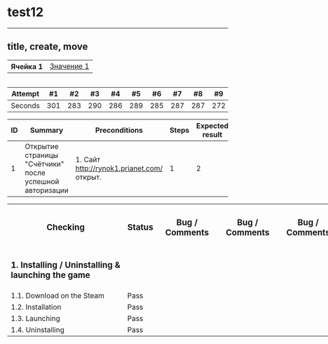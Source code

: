 # test12

---
title, create, move
---

<table>
  <th class="lock">Ячейка 1</th>
  <td><a href="https://github.com/NikUrs/test12/blob/main/File_01.txt">Значение 1</a></td>
</table>

<table>


Attempt | #1 | #2 | #3 | #4 | #5 | #6 | #7 | #8 | #9 | #10 | #11| #1 | #2 | #3 | #4 | #5 | #6 | #7 | #8 | #9 | #10 | #11
--- | --- | --- | --- |--- |--- |--- |--- |--- |--- |--- |------ | --- | --- | --- |--- |--- |--- |--- |--- |--- |--- |---
Seconds | 301 | 283 | 290 | 286 | 289 | 285 | 287 | 287 | 272 | 276 | 269


ID | Summary | Preconditions | Steps | Expected result | Actual result | Status | Bug#ID |
| --- | --- | --- | --- | --- | --- | --- | --- |
| 1 | Открытие страницы "Счётчики" после успешной авторизации | 1. Сайт http://rynok1.prianet.com/ открыт.  | 1 | 2 | 3 | 1 | 2 |



<table style="width: 150%">
  
<tr>
  <th colspan="2"><h3>Checking</h3></th>
  <th><h3>Status</h3></th>
  <th><h3>Bug / Comments</h3></th>
  <th><h3>Bug / Comments</h3></th>
  <th><h3>Bug / Comments</h3></th>
</tr>

<tr>
  <td colspan="2"><h3>1. Installing / Uninstalling & launching the game</h3></td>
  <td></td>
  <td></td>
</tr>
<tr>
  <td colspan="2">1.1. Download on the Steam</td>
  <td>Pass</td>
  <td></td>
</tr>
<tr>
  <td colspan="2">1.2. Installation</td>
  <td>Pass</td>
  <td></td>
</tr>
<tr>
  <td colspan="2">1.3. Launching</td>
  <td>Pass</td>
  <td></td>
</tr>
<tr>
  <td colspan="2">1.4. Uninstalling</td>
  <td>Pass</td>
  <td></td>
</tr>


</table>
